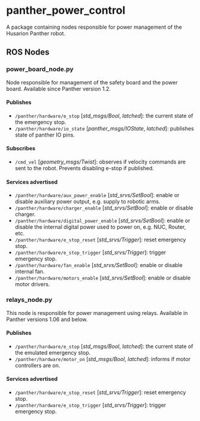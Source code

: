 # panther_power_control

A package containing nodes responsible for power management of the Husarion Panther robot.

## ROS Nodes

### power_board_node.py

Node responsible for management of the safety board and the power board. Available since Panther version 1.2.

#### Publishes

- `/panther/hardware/e_stop` [*std_msgs/Bool*, *latched*]: the current state of the emergency stop.
- `/panther/hardware/io_state` [*panther_msgs/IOState*, *latched*]: publishes state of panther IO pins.

#### Subscribes

- `/cmd_vel` [*geometry_msgs/Twist*]: observes if velocity commands are sent to the robot. Prevents disabling e-stop if published.

#### Services advertised

- `/panther/hardware/aux_power_enable` [*std_srvs/SetBool*]: enable or disable auxiliary power output, e.g. supply to robotic arms.
- `/panther/hardware/charger_enable` [*std_srvs/SetBool*]: enable or disable charger.
- `/panther/hardware/digital_power_enable` [*std_srvs/SetBool*]: enable or disable the internal digital power used to power on, e.g. NUC, Router, etc.
- `/panther/hardware/e_stop_reset` [*std_srvs/Trigger*]: reset emergency stop.
- `/panther/hardware/e_stop_trigger` [*std_srvs/Trigger*]: trigger emergency stop.
- `/panther/hardware/fan_enable` [*std_srvs/SetBool*]: enable or disable internal fan.
- `/panther/hardware/motors_enable` [*std_srvs/SetBool*]: enable or disable motor drivers.

### relays_node.py

This node is responsible for power management using relays. Available in Panther versions 1.06 and below.

#### Publishes

- `/panther/hardware/e_stop` [*std_msgs/Bool*, *latched*]: the current state of the emulated emergency stop.
- `/panther/hardware/motor_on` [*std_msgs/Bool*, *latched*]: informs if motor controllers are on.

#### Services advertised

- `/panther/hardware/e_stop_reset` [*std_srvs/Trigger*]: reset emergency stop.
- `/panther/hardware/e_stop_trigger` [*std_srvs/Trigger*]: trigger emergency stop.

